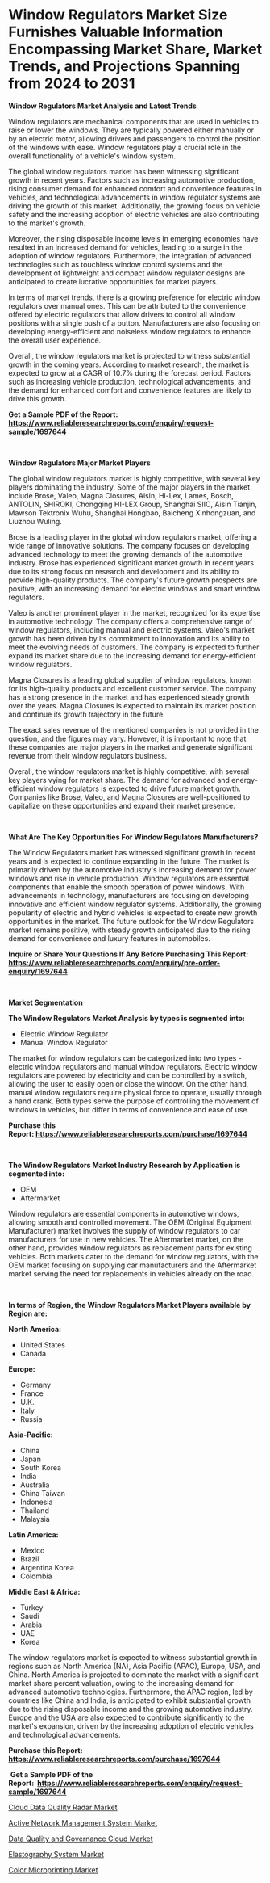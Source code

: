 <p><h1>Window Regulators Market Size Furnishes Valuable Information Encompassing Market Share, Market Trends, and Projections Spanning from 2024 to 2031</h1></p><p><strong>Window Regulators Market Analysis and Latest Trends</strong></p>
<p><p>Window regulators are mechanical components that are used in vehicles to raise or lower the windows. They are typically powered either manually or by an electric motor, allowing drivers and passengers to control the position of the windows with ease. Window regulators play a crucial role in the overall functionality of a vehicle's window system.</p><p>The global window regulators market has been witnessing significant growth in recent years. Factors such as increasing automotive production, rising consumer demand for enhanced comfort and convenience features in vehicles, and technological advancements in window regulator systems are driving the growth of this market. Additionally, the growing focus on vehicle safety and the increasing adoption of electric vehicles are also contributing to the market's growth.</p><p>Moreover, the rising disposable income levels in emerging economies have resulted in an increased demand for vehicles, leading to a surge in the adoption of window regulators. Furthermore, the integration of advanced technologies such as touchless window control systems and the development of lightweight and compact window regulator designs are anticipated to create lucrative opportunities for market players.</p><p>In terms of market trends, there is a growing preference for electric window regulators over manual ones. This can be attributed to the convenience offered by electric regulators that allow drivers to control all window positions with a single push of a button. Manufacturers are also focusing on developing energy-efficient and noiseless window regulators to enhance the overall user experience.</p><p>Overall, the window regulators market is projected to witness substantial growth in the coming years. According to market research, the market is expected to grow at a CAGR of 10.7% during the forecast period. Factors such as increasing vehicle production, technological advancements, and the demand for enhanced comfort and convenience features are likely to drive this growth.</p></p>
<p><strong>Get a Sample PDF of the Report:&nbsp; <a href="https://www.reliableresearchreports.com/enquiry/request-sample/1697644">https://www.reliableresearchreports.com/enquiry/request-sample/1697644</a></strong></p>
<p>&nbsp;</p>
<p><strong>Window Regulators Major Market Players</strong></p>
<p><p>The global window regulators market is highly competitive, with several key players dominating the industry. Some of the major players in the market include Brose, Valeo, Magna Closures, Aisin, Hi-Lex, Lames, Bosch, ANTOLIN, SHIROKI, Chongqing HI-LEX Group, Shanghai SIIC, Aisin Tianjin, Mawson Tektronix Wuhu, Shanghai Hongbao, Baicheng Xinhongzuan, and Liuzhou Wuling.</p><p>Brose is a leading player in the global window regulators market, offering a wide range of innovative solutions. The company focuses on developing advanced technology to meet the growing demands of the automotive industry. Brose has experienced significant market growth in recent years due to its strong focus on research and development and its ability to provide high-quality products. The company's future growth prospects are positive, with an increasing demand for electric windows and smart window regulators.</p><p>Valeo is another prominent player in the market, recognized for its expertise in automotive technology. The company offers a comprehensive range of window regulators, including manual and electric systems. Valeo's market growth has been driven by its commitment to innovation and its ability to meet the evolving needs of customers. The company is expected to further expand its market share due to the increasing demand for energy-efficient window regulators.</p><p>Magna Closures is a leading global supplier of window regulators, known for its high-quality products and excellent customer service. The company has a strong presence in the market and has experienced steady growth over the years. Magna Closures is expected to maintain its market position and continue its growth trajectory in the future.</p><p>The exact sales revenue of the mentioned companies is not provided in the question, and the figures may vary. However, it is important to note that these companies are major players in the market and generate significant revenue from their window regulators business.</p><p>Overall, the window regulators market is highly competitive, with several key players vying for market share. The demand for advanced and energy-efficient window regulators is expected to drive future market growth. Companies like Brose, Valeo, and Magna Closures are well-positioned to capitalize on these opportunities and expand their market presence.</p></p>
<p>&nbsp;</p>
<p><strong>What Are The Key Opportunities For Window Regulators Manufacturers?</strong></p>
<p><p>The Window Regulators market has witnessed significant growth in recent years and is expected to continue expanding in the future. The market is primarily driven by the automotive industry's increasing demand for power windows and rise in vehicle production. Window regulators are essential components that enable the smooth operation of power windows. With advancements in technology, manufacturers are focusing on developing innovative and efficient window regulator systems. Additionally, the growing popularity of electric and hybrid vehicles is expected to create new growth opportunities in the market. The future outlook for the Window Regulators market remains positive, with steady growth anticipated due to the rising demand for convenience and luxury features in automobiles.</p></p>
<p><strong>Inquire or Share Your Questions If Any Before Purchasing This Report: <a href="https://www.reliableresearchreports.com/enquiry/pre-order-enquiry/1697644">https://www.reliableresearchreports.com/enquiry/pre-order-enquiry/1697644</a></strong></p>
<p>&nbsp;</p>
<p><strong>Market Segmentation</strong></p>
<p><strong>The Window Regulators Market Analysis by types is segmented into:</strong></p>
<p><ul><li>Electric Window Regulator</li><li>Manual Window Regulator</li></ul></p>
<p><p>The market for window regulators can be categorized into two types - electric window regulators and manual window regulators. Electric window regulators are powered by electricity and can be controlled by a switch, allowing the user to easily open or close the window. On the other hand, manual window regulators require physical force to operate, usually through a hand crank. Both types serve the purpose of controlling the movement of windows in vehicles, but differ in terms of convenience and ease of use.</p></p>
<p><strong>Purchase this Report:&nbsp;<a href="https://www.reliableresearchreports.com/purchase/1697644">https://www.reliableresearchreports.com/purchase/1697644</a></strong></p>
<p>&nbsp;</p>
<p><strong>The Window Regulators Market Industry Research by Application is segmented into:</strong></p>
<p><ul><li>OEM</li><li>Aftermarket</li></ul></p>
<p><p>Window regulators are essential components in automotive windows, allowing smooth and controlled movement. The OEM (Original Equipment Manufacturer) market involves the supply of window regulators to car manufacturers for use in new vehicles. The Aftermarket market, on the other hand, provides window regulators as replacement parts for existing vehicles. Both markets cater to the demand for window regulators, with the OEM market focusing on supplying car manufacturers and the Aftermarket market serving the need for replacements in vehicles already on the road.</p></p>
<p>&nbsp;</p>
<p><strong>In terms of Region, the Window Regulators Market Players available by Region are:</strong></p>
<p>
    <p> <strong> North America: </strong>
        <ul>
            <li>United States</li>
            <li>Canada</li>
        </ul>
        </p> 
    <p> <strong> Europe: </strong>
        <ul>
            <li>Germany</li>
            <li>France</li>
            <li>U.K.</li>
            <li>Italy</li>
            <li>Russia</li>
        </ul>
        </p> 
    <p> <strong> Asia-Pacific: </strong>
        <ul>
            <li>China</li>
            <li>Japan</li>
            <li>South Korea</li>
            <li>India</li>
            <li>Australia</li>
            <li>China Taiwan</li>
            <li>Indonesia</li>
            <li>Thailand</li>
            <li>Malaysia</li>
        </ul>
        </p> 
    <p> <strong> Latin America: </strong>
        <ul>
            <li>Mexico</li>
            <li>Brazil</li>
            <li>Argentina Korea</li>
            <li>Colombia</li>
        </ul>
        </p> 
    <p> <strong> Middle East & Africa: </strong>
        <ul>
            <li>Turkey</li>
            <li>Saudi</li>
            <li>Arabia</li>
            <li>UAE</li>
            <li>Korea</li>
        </ul>
    </p>
    </p>
<p><p>The window regulators market is expected to witness substantial growth in regions such as North America (NA), Asia Pacific (APAC), Europe, USA, and China. North America is projected to dominate the market with a significant market share percent valuation, owing to the increasing demand for advanced automotive technologies. Furthermore, the APAC region, led by countries like China and India, is anticipated to exhibit substantial growth due to the rising disposable income and the growing automotive industry. Europe and the USA are also expected to contribute significantly to the market's expansion, driven by the increasing adoption of electric vehicles and technological advancements.</p></p>
<p><strong>Purchase this Report: <a href="https://www.reliableresearchreports.com/purchase/1697644">https://www.reliableresearchreports.com/purchase/1697644</a></strong></p>
<p>&nbsp;<strong>Get a Sample PDF of the Report:&nbsp;&nbsp;<a href="https://www.reliableresearchreports.com/enquiry/request-sample/1697644">https://www.reliableresearchreports.com/enquiry/request-sample/1697644</a></strong></p>
<p><strong></strong></p>
<p><p><a href="https://medium.com/@shivangi.reportprime/cloud-data-quality-radar-market-size-cagr-trends-2024-2030-ad767f2be4c8">Cloud Data Quality Radar Market</a></p><p><a href="https://medium.com/@shivangi.reportprime/decoding-active-network-management-system-market-metrics-market-share-trends-and-growth-patterns-5bd0281be83e">Active Network Management System Market</a></p><p><a href="https://medium.com/@shivangi.reportprime/data-quality-and-governance-cloud-market-exploring-market-share-market-trends-and-future-growth-dbe9193a1993">Data Quality and Governance Cloud Market</a></p><p><a href="https://medium.com/@shivangi.reportprime/elastography-system-market-outlook-industry-overview-and-forecast-2023-to-2030-2d51fe14bd28">Elastography System Market</a></p><p><a href="https://medium.com/@shivangi.reportprime/color-microprinting-market-competitive-analysis-market-trends-and-forecast-to-2030-8630ef4d245e">Color Microprinting Market</a></p></p>